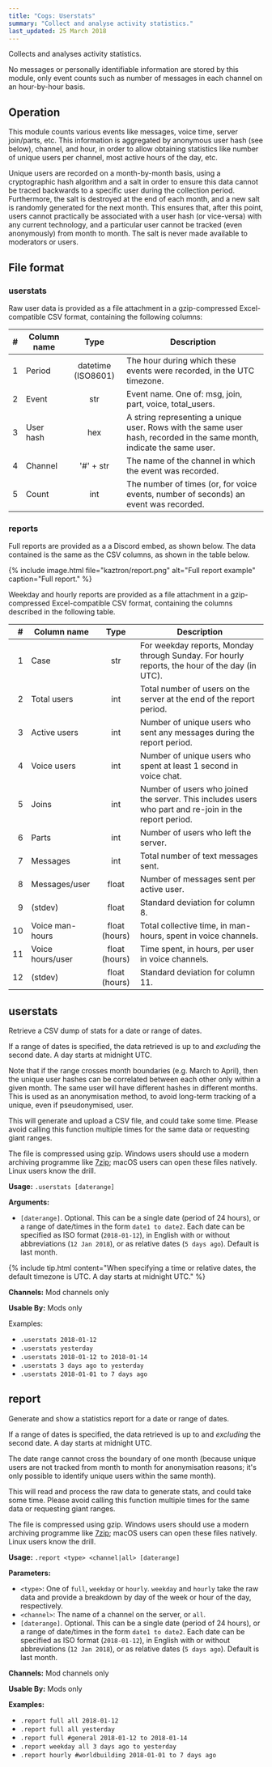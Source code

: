 ```yaml
---
title: "Cogs: Userstats"
summary: "Collect and analyse activity statistics."
last_updated: 25 March 2018
---
```


Collects and analyses activity statistics.

No messages or personally identifiable information are stored by this module, only event
counts such as number of messages in each channel on an hour-by-hour basis.

## Operation

This module counts various events like messages, voice time, server
join/parts, etc. This information is aggregated by anonymous user hash (see below),
channel, and hour, in order to allow obtaining statistics like number of unique users per channel,
most active hours of the day, etc.

Unique users are recorded on a month-by-month basis, using a cryptographic hash algorithm and a salt
in order to ensure this data cannot be traced backwards to a specific user during the collection
period. Furthermore, the salt is destroyed at the end of each month, and a new salt is randomly
generated for the next month. This ensures that, after this point, users cannot practically be
associated with a user hash (or vice-versa) with any current technology, and a particular user
cannot be tracked (even anonymously) from month to month. The salt is never made available to
moderators or users.

## File format

### userstats

Raw user data is provided as a file attachment in a gzip-compressed Excel-compatible CSV format, containing the following columns:

|  # | Column name | Type               | Description |
|---:| ----------- |:------------------:| ----------- |
|  1 | Period      | datetime (ISO8601) | The hour during which these events were recorded, in the UTC timezone. |
|  2 | Event       | str                | Event name. One of: msg, join, part, voice, total_users. |
|  3 | User hash   | hex                | A string representing a unique user. Rows with the same user hash, recorded in the same month, indicate the same user. |
|  4 | Channel     | '#' + str          | The name of the channel in which the event was recorded. |
|  5 | Count       | int                | The number of times (or, for voice events, number of seconds) an event was recorded. |

### reports

Full reports are provided as a a Discord embed, as shown below. The data contained is the same as the CSV columns, as shown in the table below.

{% include image.html file="kaztron/report.png" alt="Full report example" caption="Full report." %}

Weekday and hourly reports are provided as a file attachment in a gzip-compressed Excel-compatible CSV format, containing the columns described in the following table.

|  # | Column name      | Type               | Description |
|---:| ---------------- |:------------------:| ----------- |
|  1 | Case             | str                | For weekday reports, Monday through Sunday. For hourly reports, the hour of the day (in UTC). |
|  2 | Total users      | int                | Total number of users on the server at the end of the report period. |
|  3 | Active users     | int                | Number of unique users who sent any messages during the report period. |
|  4 | Voice users      | int                | Number of unique users who spent at least 1 second in voice chat. |
|  5 | Joins            | int                | Number of users who joined the server. This includes users who part and re-join in the report period. |
|  6 | Parts            | int                | Number of users who left the server. |
|  7 | Messages         | int                | Total number of text messages sent. |
|  8 | Messages/user    | float              | Number of messages sent per active user. |
|  9 | (stdev)          | float              | Standard deviation for column 8. |
| 10 | Voice man-hours  | float (hours)      | Total collective time, in man-hours, spent in voice channels. |
| 11 | Voice hours/user | float (hours)      | Time spent, in hours, per user in voice channels. |
| 12 | (stdev)          | float (hours)      | Standard deviation for column 11. |

## userstats

Retrieve a CSV dump of stats for a date or range of dates.

If a range of dates is specified, the data retrieved is up to and *excluding* the second date.
A day starts at midnight UTC.

Note that if the range crosses month boundaries (e.g. March to April), then the unique user
hashes can be correlated between each other only within a given month. The same user will
have different hashes in different months. This is used as an anonymisation method, to avoid
long-term tracking of a unique, even if pseudonymised, user.

This will generate and upload a CSV file, and could take some time. Please avoid calling
this function multiple times for the same data or requesting giant ranges.

The file is compressed using gzip. Windows users should use a modern archiving programme like
[7zip](https://www.7-zip.org/download.html); macOS users can open these files natively. Linux
users know the drill.

**Usage:** `.userstats [daterange]`

**Arguments:**
* `[daterange]`. Optional. This can be a single date (period of 24 hours), or a range of date/times in the
  form `date1 to date2`. Each date can be specified as ISO format (`2018-01-12`), in English
  with or without abbreviations (`12 Jan 2018`), or as relative dates (`5 days ago`). Default is last month.

{% include tip.html content="When specifying a time or relative dates, the default timezone is UTC. A day starts at midnight UTC." %}

**Channels:** Mod channels only

**Usable By:** Mods only

Examples:
* `.userstats 2018-01-12`
* `.userstats yesterday`
* `.userstats 2018-01-12 to 2018-01-14`
* `.userstats 3 days ago to yesterday`
* `.userstats 2018-01-01 to 7 days ago`


## report

Generate and show a statistics report for a date or range of dates.

If a range of dates is specified, the data retrieved is up to and *excluding* the second date.
A day starts at midnight UTC.

The date range cannot cross the boundary of one month (because unique users are not tracked
from month to month for anonymisation reasons; it's only possible to identify unique users
within the same month).

This will read and process the raw data to generate stats, and could take some time. Please
avoid calling this function multiple times for the same data or requesting giant ranges.

The file is compressed using gzip. Windows users should use a modern archiving programme like
[7zip](https://www.7-zip.org/download.html); macOS users can open these files natively. Linux
users know the drill.

**Usage:** `.report <type> <channel|all> [daterange]`

**Parameters:**
* `<type>`: One of `full`, `weekday` or `hourly`. `weekday` and `hourly` take the raw data and
    provide a breakdown by day of the week or hour of the day, respectively.
* `<channel>`: The name of a channel on the server, or `all`.
* `[daterange]`. Optional. This can be a single date (period of 24 hours), or a range of date/times in the
  form `date1 to date2`. Each date can be specified as ISO format (`2018-01-12`), in English
  with or without abbreviations (`12 Jan 2018`), or as relative dates (`5 days ago`). Default is last month.

**Channels:** Mod channels only

**Usable By:** Mods only

**Examples:**
* `.report full all 2018-01-12`
* `.report full all yesterday`
* `.report full #general 2018-01-12 to 2018-01-14`
* `.report weekday all 3 days ago to yesterday`
* `.report hourly #worldbuilding 2018-01-01 to 7 days ago`
